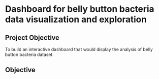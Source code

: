# Dashboard for belly button bacteria data visualization and exploration
## Project Objective
To build an interactive dashboard that would display the analysis of belly button bacteria dataset.
## Objective
